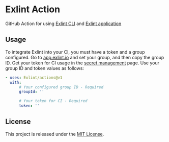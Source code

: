 # Exlint Action

GitHub Action for using [Exlint CLI][exlint-cli-repo-url] and [Exlint application][exlint-app-url]

## Usage

To integrate Exlint into your CI, you must have a token and a group configured.
Go to [app.exlint.io][exlint-app-url] and set your group, and then copy the group ID.
Get your token for CI usage in the [secret management][secret-management-url] page.
Use your group ID and token values as follows:

```yaml
- uses: Exlint/actions@v1
  with:
      # Your configured group ID - Required
      groupId: ''

      # Your token for CI - Required
      token: ''
```

## License

This project is released under the [MIT License][license-url].

<!-- Links: -->

[exlint-cli-repo-url]: https://github.com/Exlint/cli#readme
[exlint-app-url]: https://app.exlint.io
[secret-management-url]: https://app.exlint.io/account-settings/secret-management
[license-url]: https://github.com/Exlint/actions/blob/main/LICENSE
